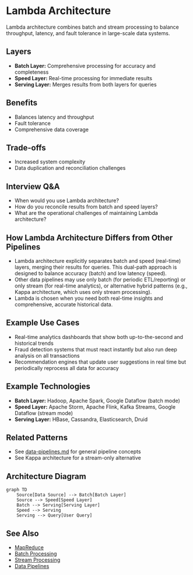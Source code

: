 # Lambda Architecture

Lambda architecture combines batch and stream processing to balance throughput, latency, and fault tolerance in large-scale data systems.

## Layers
- **Batch Layer:** Comprehensive processing for accuracy and completeness
- **Speed Layer:** Real-time processing for immediate results
- **Serving Layer:** Merges results from both layers for queries

## Benefits
- Balances latency and throughput
- Fault tolerance
- Comprehensive data coverage

## Trade-offs
- Increased system complexity
- Data duplication and reconciliation challenges

## Interview Q&A
- When would you use Lambda architecture?
- How do you reconcile results from batch and speed layers?
- What are the operational challenges of maintaining Lambda architecture?

## How Lambda Architecture Differs from Other Pipelines

- Lambda architecture explicitly separates batch and speed (real-time) layers, merging their results for queries. This dual-path approach is designed to balance accuracy (batch) and low latency (speed).
- Other data pipelines may use only batch (for periodic ETL/reporting) or only stream (for real-time analytics), or alternative hybrid patterns (e.g., Kappa architecture, which uses only stream processing).
- Lambda is chosen when you need both real-time insights and comprehensive, accurate historical data.

## Example Use Cases
- Real-time analytics dashboards that show both up-to-the-second and historical trends
- Fraud detection systems that must react instantly but also run deep analysis on all transactions
- Recommendation engines that update user suggestions in real time but periodically reprocess all data for accuracy

## Example Technologies
- **Batch Layer:** Hadoop, Apache Spark, Google Dataflow (batch mode)
- **Speed Layer:** Apache Storm, Apache Flink, Kafka Streams, Google Dataflow (stream mode)
- **Serving Layer:** HBase, Cassandra, Elasticsearch, Druid

## Related Patterns
- See [data-pipelines.md](./data-pipelines.md) for general pipeline concepts
- See Kappa architecture for a stream-only alternative

## Architecture Diagram
```mermaid
graph TD
    Source[Data Source] --> Batch[Batch Layer]
    Source --> Speed[Speed Layer]
    Batch --> Serving[Serving Layer]
    Speed --> Serving
    Serving --> Query[User Query]
```

## See Also
- [MapReduce](./mapreduce.md)
- [Batch Processing](./batch-processing.md)
- [Stream Processing](./stream-processing.md)
- [Data Pipelines](./data-pipelines.md)
